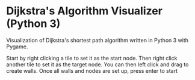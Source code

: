 # Dijkstra's Algorithm Visualizer (Python 3)
Visualization of Dijkstra's shortest path algorithm written in Python 3 with Pygame.

Start by right clicking a tile to set it as the start node. Then right click another tile to set it as the target node. You can then left click and drag to create walls. Once all walls and nodes are set up, press enter to start
